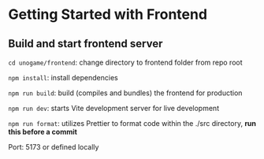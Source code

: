 # Getting Started with Frontend

## Build and start frontend server

`cd unogame/frontend`: change directory to frontend folder from repo root

`npm install`: install dependencies

`npm run build`: build (compiles and bundles) the frontend for production

`npm run dev`: starts Vite development server for live development

`npm run format`: utilizes Prettier to format code within the ./src directory, **run this before a commit**

Port: 5173 or defined locally

